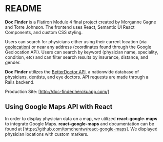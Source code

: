 
# README

**Doc Finder** is a Flatiron Module 4 final project created by Morganne Gagne and Torre Johnson. The frontend uses React, Semantic UI React Components, and custom CSS styling.

Users can search for physicians either using their current location (via [geolocation](https://developer.mozilla.org/en-US/docs/Web/API/Geolocation/Using_geolocation)) or near any address (coordinates found through the Google Geolocation API). Users can search by keyword (physician name, speciality, condition, etc) and can filter search results by insurance, distance, and gender.

**Doc Finder** utilizes the [BetterDoctor API](https://developer.betterdoctor.com/), a nationwide database of physicians, dentists, and eye doctors. API requests are made through a Rails backend.

Production Site: [http://doc-finder.herokuapp.com/]

## Using Google Maps API with React

In order to display physician data on a map, we utilized **react-google-maps** to integrate Google Maps. **react-google-maps** and documentation can be found at [https://github.com/tomchentw/react-google-maps]. We displayed physician locations with custom markers.
